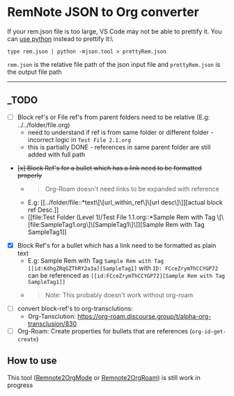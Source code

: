# RemNote JSON to Org converter
If your rem.json file is too large, VS Code may not be able to prettify it. You can [use python](https://stackoverflow.com/questions/19875218/best-way-to-format-large-json-file-30-mb) instead to prettify it:\
```
type rem.json | python -mjson.tool > prettyRem.json
```
`rem.json` is the relative file path of the json input file and `prettyRem.json` is the output file path
___

## _TODO
* [ ] Block ref's or File ref's from parent folders need to be relative (E.g: ../../folder/file.org)
    * need to understand if ref is from same folder or different folder - incorrect logic in `Test File 2.1.org`
    * this is partially DONE - references in same parent folder are still added with full path
* ~~[x] Block Ref's for a bullet which has a link need to be formatted properly~~
    * > Org-Roam doesn't need links to be expanded with reference
    * E.g: [[../folder/file::*text\\[\\[url_within_ref\\]\\[url desc\\]\\]][actual block ref Desc.]]
    * [[file:Test Folder (Level 1)/Test File 1.1.org::*Sample Rem with Tag \\[\\[file:SampleTag1.org\\]\\[SampleTag1\\]\\]][Sample Rem with Tag SampleTag1]]
* [x] Block Ref's for a bullet which has a link need to be formatted as plain text
    * E.g: Sample Rem with Tag `Sample Rem with Tag [[id:KdhgZRqGZThRY2a3a][SampleTag1]` with `ID: FCceZrymThCCYGP72` can be referenced as `[[id:FCceZrymThCCYGP72][Sample Rem with Tag SampleTag1]]`
    * > Note: This probably doesn't work without org-roam
* [ ] convert block-ref's to org-transclutions:
    * Org-Tansclution: https://org-roam.discourse.group/t/alpha-org-transclusion/830
* [ ] Org-Roam: Create properties for bullets that are references (`org-id-get-create`)

## How to use

This tool ([Remnote2OrgMode](./Remnote2OrgMode.py) or [Remnote2OrgRoam](./Remnote2OrgRoam.py)) is still work in progress
